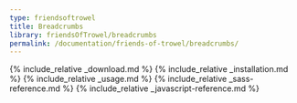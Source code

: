 ```yaml
---
type: friendsoftrowel
title: Breadcrumbs
library: friendsOfTrowel/breadcrumbs
permalink: /documentation/friends-of-trowel/breadcrumbs/
---
```


{% include_relative _download.md %}
{% include_relative _installation.md %}
{% include_relative _usage.md %}
{% include_relative _sass-reference.md %}
{% include_relative _javascript-reference.md %}
